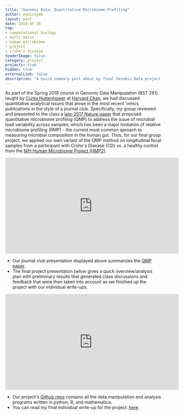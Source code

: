 ```yaml
---
title: "Genomic Data: Quantitative Microbiome Profiling"
author: euniceyeh
layout: post
date: 2018-05-16
tag: 
- computational biology
- multi'omics
- human microbiome
- project
- crohn's disease
headerImage: false
category: project
projects: true
hidden: true
externalLink: false
description: "A quick summary post about my final Genomic Data project on Quantitative Microbiome Profiling."
---
```


As part of the Spring 2018 course in Genomic Data Manipulation (BST 281) taught by [Curtis Huttenhower](https://huttenhower.sph.harvard.edu/) at [Harvard Chan](https://www.hsph.harvard.edu/), we had discussed quantitative analytical issues that arose in the most recent 'omics publications in the style of a journal club. Specifically, my group reviewed and presented to the class a [late-2017 Nature paper](https://www.nature.com/articles/nature24460) that proposed quantitative microbiome profiling (QMP) to address the issue of microbial load variability across samples, which has been a major limitation of relative microbiome profiling (RMP) - the current most common aproach to measuring microbial composition in the human gut. Thus, for our final group project, we applied our own variant of the QMP method on longitudinal fecal samples from a participant with Crohn's Disease (CD) vs. a healthy control from the [NIH Human Microbiome Project (HMP2)](https://www.ibdmdb.org/). 

<iframe src="https://docs.google.com/presentation/d/e/2PACX-1vQhBpyHGlC1uG7TWnOJvIcW1MdVtw4FtfAnvAYecXaSHp6OBS2IfZIgTryAacBAD0mSIYZTYdzebRw-/embed?start=false&loop=true&delayms=15000" frameborder="0" width="560" height="310" marginwidth="0" marginheight="0" scrolling="no" allowfullscreen="true" mozallowfullscreen="true" webkitallowfullscreen="true"></iframe>

- Our journal club presentation displayed above summarizes the [QMP paper](https://www.nature.com/articles/nature24460).
- The final project presentation below gives a quick overview/analysis plan with preliminary results that generated class discussions and feedback that were then taken into account as we finished up the project with our individual write-ups.

<iframe src="https://docs.google.com/presentation/d/e/2PACX-1vRYYuDgpfEZ1_oH671PTgHAbdiKtuegzCPRQE8R9518JRc82sj1ZiEG4A3BmCthVJG6RpfqaOpsLet_/embed?start=false&loop=true&delayms=15000" frameborder="0" width="560" height="310" marginwidth="0" marginheight="0" scrolling="no" allowfullscreen="true" mozallowfullscreen="true" webkitallowfullscreen="true"></iframe>

- Our project's [Github repo](https://github.com/euniceyeh/QMP-Project) contains all the data manipulation and analysis programs written in python, R, and mathematica.
- <span class="evidence">You can read my final individual write-up for the project:</span> [here](https://euniceyeh.github.io/indigo/assets/BST281_euniceyeh_final_writeup.pdf).
